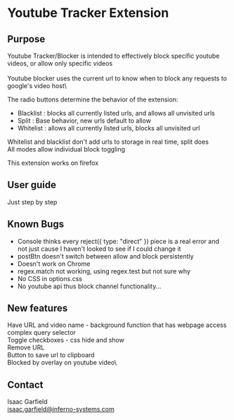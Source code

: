 # Youtube Tracker Extension
## Purpose
Youtube Tracker/Blocker is intended to effectively block specific youtube videos, or allow only specific videos\
\
Youtube blocker uses the current url to know when to block any requests to google's video host\

The radio buttons determine the behavior of the extension:
- Blacklist : blocks all currently listed urls, and allows all unvisited urls
- Split : Base behavior, new urls default to allow
- Whitelist : allows all currently listed urls, blocks all unvisited url

Whitelist and blacklist don't add urls to storage in real time, split does\
All modes allow individual block toggling

This extension works on firefox

## User guide
Just step by step

## Known Bugs
* Console thinks every reject({ type: "direct" }) piece is a real error and not just cause I haven't looked to see if I could change it
* postBtn doesn't switch between allow and block persistently
* Doesn't work on Chrome
* regex.match not working, using regex.test but not sure why
* No CSS in options.css
* No youtube api thus block channel functionality...

## New features
Have URL and video name - background function that has webpage access
complex query selector\
Toggle checkboxes - css hide and show\
Remove URL\
Button to save url to clipboard\
Blocked by overlay on youtube video\


## Contact
Isaac Garfield\
isaac.garfield@inferno-systems.com
